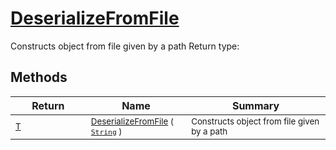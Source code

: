 # [DeserializeFromFile](./SerializationHelper-100664072.md)

Constructs object from file given by a path
Return type:
## Methods

| Return | Name | Summary | 
| --- | --- | --- | 
| <sub>[T](./SerializationHelper-100664072.md)</sub><img width=200/>| <sub>[DeserializeFromFile](./SerializationHelper-100664072.md) ( [`String`](https://docs.microsoft.com/en-us/dotnet/api/System.String) )</sub>| <sub>Constructs object from file given by a path</sub><img width=200/>| <br>


